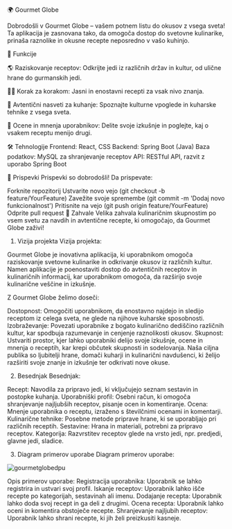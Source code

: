 🌍 Gourmet Globe

Dobrodošli v Gourmet Globe – vašem potnem listu do okusov z vsega sveta! Ta aplikacija je zasnovana tako, da omogoča dostop do svetovne kulinarike, prinaša raznolike in okusne recepte neposredno v vašo kuhinjo.

🚀 Funkcije

🌎 Raziskovanje receptov: Odkrijte jedi iz različnih držav in kultur, od ulične hrane do gurmanskih jedi.

🧑‍🍳 Korak za korakom: Jasni in enostavni recepti za vsak nivo znanja.

🥣 Avtentični nasveti za kuhanje: Spoznajte kulturne vpoglede in kuharske tehnike z vsega sveta.

💬 Ocene in mnenja uporabnikov: Delite svoje izkušnje in poglejte, kaj o vsakem receptu menijo drugi.

🛠️ Tehnologije
Frontend: React, CSS
Backend: Spring Boot (Java)
Baza podatkov: MySQL za shranjevanje receptov
API: RESTful API, razvit z uporabo Spring Boot

🤝 Prispevki
Prispevki so dobrodošli! Da prispevate:

Forknite repozitorij
Ustvarite novo vejo (git checkout -b feature/YourFeature)
Zavežite svoje spremembe (git commit -m 'Dodaj novo funkcionalnost')
Pritisnite na vejo (git push origin feature/YourFeature)
Odprite pull request
🌟 Zahvale
Velika zahvala kulinaričnim skupnostim po vsem svetu za navdih in avtentične recepte, ki omogočajo, da Gourmet Globe zaživi!

1. Vizija projekta
Vizija projekta:

Gourmet Globe je inovativna aplikacija, ki uporabnikom omogoča raziskovanje svetovne kulinarike in odkrivanje okusov iz različnih kultur. Namen aplikacije je poenostaviti dostop do avtentičnih receptov in kulinaričnih informacij, kar uporabnikom omogoča, da razširijo svoje kulinarične veščine in izkušnje.

Z Gourmet Globe želimo doseči:

Dostopnost: Omogočiti uporabnikom, da enostavno najdejo in sledijo receptom iz celega sveta, ne glede na njihove kuharske sposobnosti.
Izobraževanje: Povezati uporabnike z bogato kulinarično dediščino različnih kultur, kar spodbuja razumevanje in cenjenje raznolikosti okusov.
Skupnost: Ustvariti prostor, kjer lahko uporabniki delijo svoje izkušnje, ocene in mnenja o receptih, kar krepi občutek skupnosti in sodelovanja.
Naša ciljna publika so ljubitelji hrane, domači kuharji in kulinarični navdušenci, ki želijo razširiti svoje znanje in izkušnje ter odkrivati nove okuse.

2. Besednjak
Besednjak:

Recept: Navodila za pripravo jedi, ki vključujejo seznam sestavin in postopke kuhanja.
Uporabniški profil: Osebni račun, ki omogoča shranjevanje najljubših receptov, pisanje ocen in komentiranje.
Ocena: Mnenje uporabnika o receptu, izraženo s številčnimi ocenami in komentarji.
Kulinarične tehnike: Posebne metode priprave hrane, ki se uporabljajo pri različnih receptih.
Sestavine: Hrana in materiali, potrebni za pripravo receptov.
Kategorija: Razvrstitev receptov glede na vrsto jedi, npr. predjedi, glavne jedi, sladice.

3. Diagram primerov uporabe
Diagram primerov uporabe:

![gourmetglobedpu](https://github.com/user-attachments/assets/90cb62aa-d583-4bdc-b43c-a363954c4c5d)


Opis primerov uporabe:
Registracija uporabnika: Uporabnik se lahko registrira in ustvari svoj profil.
Iskanje receptov: Uporabnik lahko išče recepte po kategorijah, sestavinah ali imenu.
Dodajanje recepta: Uporabnik lahko doda svoj recept in ga deli z drugimi.
Ocena recepta: Uporabnik lahko oceni in komentira obstoječe recepte.
Shranjevanje najljubih receptov: Uporabnik lahko shrani recepte, ki jih želi preizkusiti kasneje.
